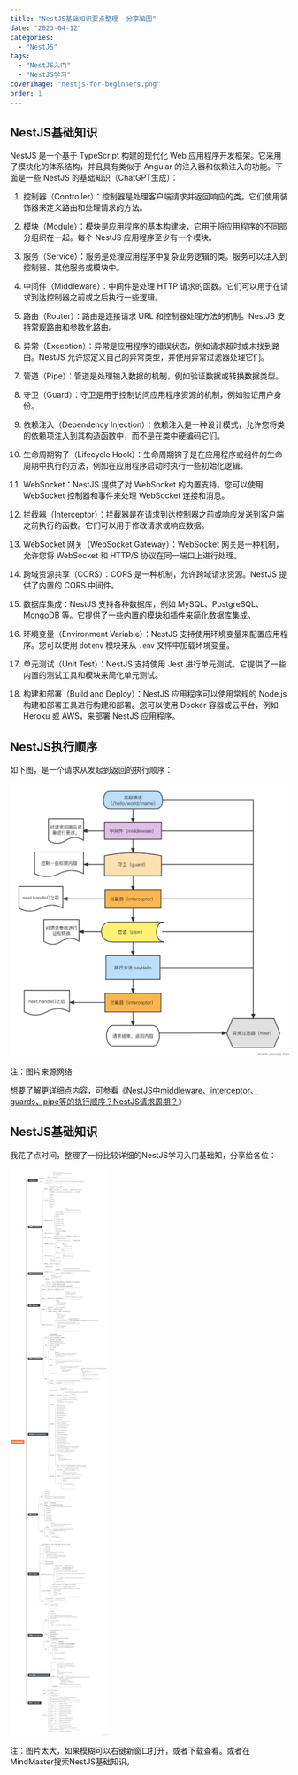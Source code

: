 ```yaml
---
title: "NestJS基础知识要点整理--分享脑图"
date: "2023-04-12"
categories: 
  - "NestJS"
tags: 
  - "NestJS入门"
  - "NestJS学习"
coverImage: "nestjs-for-beginners.png"
order: 1
---
```


## NestJS基础知识

NestJS 是一个基于 TypeScript 构建的现代化 Web 应用程序开发框架。它采用了模块化的体系结构，并且具有类似于 Angular 的注入器和依赖注入的功能。下面是一些 NestJS 的基础知识（ChatGPT生成）：

1. 控制器（Controller）：控制器是处理客户端请求并返回响应的类。它们使用装饰器来定义路由和处理请求的方法。

3. 模块（Module）：模块是应用程序的基本构建块，它用于将应用程序的不同部分组织在一起。每个 NestJS 应用程序至少有一个模块。

5. 服务（Service）：服务是处理应用程序中复杂业务逻辑的类。服务可以注入到控制器、其他服务或模块中。

7. 中间件（Middleware）：中间件是处理 HTTP 请求的函数。它们可以用于在请求到达控制器之前或之后执行一些逻辑。

9. 路由（Router）：路由是连接请求 URL 和控制器处理方法的机制。NestJS 支持常规路由和参数化路由。

11. 异常（Exception）：异常是应用程序的错误状态，例如请求超时或未找到路由。NestJS 允许您定义自己的异常类型，并使用异常过滤器处理它们。

13. 管道（Pipe）：管道是处理输入数据的机制，例如验证数据或转换数据类型。

15. 守卫（Guard）：守卫是用于控制访问应用程序资源的机制，例如验证用户身份。

17. 依赖注入（Dependency Injection）：依赖注入是一种设计模式，允许您将类的依赖项注入到其构造函数中，而不是在类中硬编码它们。

19. 生命周期钩子（Lifecycle Hook）：生命周期钩子是在应用程序或组件的生命周期中执行的方法，例如在应用程序启动时执行一些初始化逻辑。

21. WebSocket：NestJS 提供了对 WebSocket 的内置支持。您可以使用 WebSocket 控制器和事件来处理 WebSocket 连接和消息。

23. 拦截器（Interceptor）：拦截器是在请求到达控制器之前或响应发送到客户端之前执行的函数。它们可以用于修改请求或响应数据。

25. WebSocket 网关（WebSocket Gateway）：WebSocket 网关是一种机制，允许您将 WebSocket 和 HTTP/S 协议在同一端口上进行处理。

27. 跨域资源共享（CORS）：CORS 是一种机制，允许跨域请求资源。NestJS 提供了内置的 CORS 中间件。

29. 数据库集成：NestJS 支持各种数据库，例如 MySQL、PostgreSQL、MongoDB 等。它提供了一些内置的模块和插件来简化数据库集成。

31. 环境变量（Environment Variable）：NestJS 支持使用环境变量来配置应用程序。您可以使用 `dotenv` 模块来从 `.env` 文件中加载环境变量。

33. 单元测试（Unit Test）：NestJS 支持使用 Jest 进行单元测试。它提供了一些内置的测试工具和模块来简化单元测试。

35. 构建和部署（Build and Deploy）：NestJS 应用程序可以使用常规的 Node.js 构建和部署工具进行构建和部署。您可以使用 Docker 容器或云平台，例如 Heroku 或 AWS，来部署 NestJS 应用程序。

## NestJS执行顺序

如下图，是一个请求从发起到返回的执行顺序：

![](images/image-19.png)

注：图片来源网络

想要了解更详细点内容，可参看《[NestJS中middleware、interceptor、guards、pipe等的执行顺序？NestJS请求周期？](/nestjs/nestjs-request-lifecycle-middlerware-interceptors-pipes-guards/)》

## NestJS基础知识

我花了点时间，整理了一份比较详细的NestJS学习入门基础知，分享给各位：

![](images/nestjs-basic-knowledgement-mindmap.png)

注：图片太大，如果模糊可以右键新窗口打开，或者下载查看。或者在MindMaster搜索NestJS基础知识。

